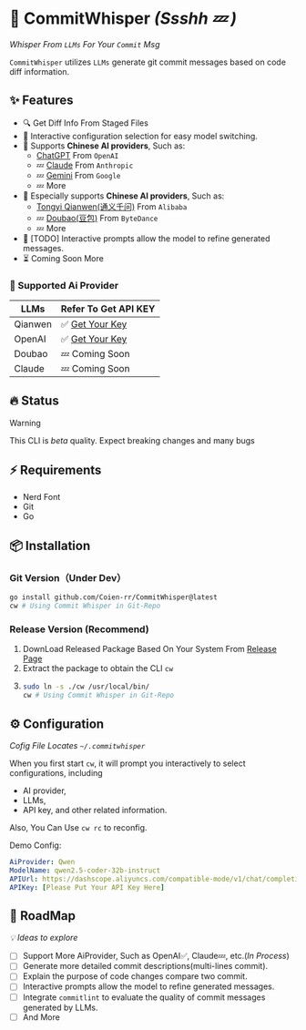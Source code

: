 # :robot: CommitWhisper _(Ssshh 💤 )_ 

*Whisper From `LLMs` For Your `Commit` Msg*

`CommitWhisper` utilizes `LLMs` generate git commit messages based on code diff information.

## ✨ Features
- 🔍 Get Diff Info From Staged Files
- 🌈 Interactive configuration selection for easy model switching.
- 🌅 Supports **Chinese AI providers**, Such as: 
  - [ChatGPT](https://platform.openai.com/docs/models) From `OpenAI`
  - 💤 [Claude](https://claude.ai/chats) From `Anthropic`
  - 💤 [Gemini](https://ai.google.dev/gemini-api/docs) From `Google`
  - 💤 More
- 🚀 Especially supports **Chinese AI providers**, Such as: 
  - [Tongyi Qianwen(通义千问)](https://www.aliyun.com/product/bailian) From `Alibaba`
  - 💤 [Doubao(豆包)](https://www.volcengine.com/product/doubao) From `ByteDance`
  - 💤 More
- 💬 [TODO] Interactive prompts allow the model to refine generated messages.
- ⏳ Coming Soon More

### :jigsaw: Supported Ai Provider
| LLMs              | Refer To Get API KEY |
| ----------------- | -------------------- |
| Qianwen           | ✅ [Get Your Key](https://www.aliyun.com/product/bailian)|
| OpenAI            | ✅ [Get Your Key](https://platform.openai.com)|
| Doubao            | 💤 Coming Soon       |
| Claude            | 💤 Coming Soon       |

## 🔥 Status
> [!WARNING]
> This CLI is _beta_ quality. Expect breaking changes and many bugs

## ⚡️ Requirements
- Nerd Font
- Git
- Go

## 📦 Installation
### Git Version（Under Dev）
```sh
go install github.com/Coien-rr/CommitWhisper@latest
cw # Using Commit Whisper in Git-Repo
```
### Release Version (Recommend)
1. DownLoad Released Package Based On Your System From [Release Page](https://github.com/Coien-rr/CommitWhisper/releases)
2. Extract the package to obtain the CLI `cw`
3. ```sh
   sudo ln -s ./cw /usr/local/bin/
   cw # Using Commit Whisper in Git-Repo
   ```
## ⚙️ Configuration
*Cofig File Locates `~/.commitwhisper`*

When you first start `cw`, it will prompt you interactively to select configurations, including 
- AI provider,
- LLMs,
- API key,
and other related information.

Also, You Can Use `cw rc` to reconfig.

Demo Config:
```yaml
AiProvider: Qwen
ModelName: qwen2.5-coder-32b-instruct
APIUrl: https://dashscope.aliyuncs.com/compatible-mode/v1/chat/completions
APIKey: [Please Put Your API Key Here]
```

## :crystal_ball: RoadMap
*💡 Ideas to explore*
- [ ] Support More AiProvider, Such as OpenAI✅, Claude💤, etc.(*In Process*)
- [ ] Generate more detailed commit descriptions(multi-lines commit).
- [ ] Explain the purpose of code changes compare two commit.
- [ ] Interactive prompts allow the model to refine generated messages.
- [ ] Integrate `commitlint` to evaluate the quality of commit messages generated by LLMs.
- [ ] And More
